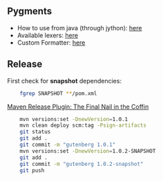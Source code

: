 

Pygments
--------

* How to use from java (through jython): [here](http://pygments.org/docs/java/)
* Available lexers: [here](http://pygments.org/docs/lexers/)
* Custom Formatter: [here](http://pygments.org/docs/formatterdevelopment/)

Release
-------

First check for **snapshot** dependencies:

```bash
    fgrep SNAPSHOT **/pom.xml
```

[Maven Release Plugin: The Final Nail in the Coffin](http://axelfontaine.com/blog/final-nail.html)

```bash
    mvn versions:set -DnewVersion=1.0.1
    mvn clean deploy scm:tag -Psign-artifacts
    git status
    git add .
    git commit -m "gutenberg 1.0.1"
    mvn versions:set -DnewVersion=1.0.2-SNAPSHOT
    git add .
    git commit -m "gutenberg 1.0.2-snapshot"
    git push
```